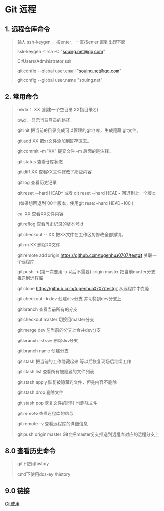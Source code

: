 # Git 远程 

## 1. 远程仓库命令

> 输入 ssh-keygen ，按enter，一直按enter 直到出现下面
>
> ssh-keygen -t rsa -C "souing.net@qq.com"
>
> C:\Users\Administrator\.ssh
>
> git config --global user.email "souing.net@qq.com"
>
> git config --global user.name  "souing.net"

## 2. 常用命令

>  mkdir：         XX (创建一个空目录 XX指目录名)
>
>    pwd：          显示当前目录的路径。
>
>    git init          把当前的目录变成可以管理的git仓库，生成隐藏.git文件。
>
>    git add XX       把xx文件添加到暂存区去。
>
>    git commit –m “XX”  提交文件 –m 后面的是注释。
>
>    git status        查看仓库状态
>
>    git diff  XX      查看XX文件修改了那些内容
>
>    git log          查看历史记录
>
>    git reset  --hard HEAD^ 或者 git reset  --hard HEAD~ 回退到上一个版本
>
>  ​                        (如果想回退到100个版本，使用git reset –hard HEAD~100 )
>
>    cat XX         查看XX文件内容
>
>    git reflog       查看历史记录的版本号id
>
>    git checkout -- XX  把XX文件在工作区的修改全部撤销。
>
>    git rm XX          删除XX文件
>
>    git remote add origin <https://github.com/tugenhua0707/testgit> 关联一个远程库
>
>    git push –u(第一次要用-u 以后不需要) origin master 把当前master分支推送到远程库
>
>    git clone <https://github.com/tugenhua0707/testgit>  从远程库中克隆
>
>    git checkout –b dev  创建dev分支 并切换到dev分支上
>
>    git branch  查看当前所有的分支
>
>    git checkout master 切换回master分支
>
>    git merge dev    在当前的分支上合并dev分支
>
>    git branch –d dev 删除dev分支
>
>    git branch name  创建分支
>
>    git stash 把当前的工作隐藏起来 等以后恢复现场后继续工作
>
>    git stash list 查看所有被隐藏的文件列表
>
>    git stash apply 恢复被隐藏的文件，但是内容不删除
>
>    git stash drop 删除文件
>
>    git stash pop 恢复文件的同时 也删除文件
>
>    git remote 查看远程库的信息
>
>    git remote –v 查看远程库的详细信息
>
>    git push origin master  Git会把master分支推送到远程库对应的远程分支上

## 8.0 查看历史命令

> git下使用history
>
> cmd下使用doskey /history

## 9.0 链接
 [Git使用](http://www.cnblogs.com/tugenhua0707/p/4050072.html)